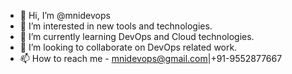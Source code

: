 - 👋 Hi, I’m @mnidevops
- 👀 I’m interested in new tools and technologies.
- 🌱 I’m currently learning DevOps and Cloud technologies.
- 💞️ I’m looking to collaborate on DevOps related work.
- 📫 How to reach me - mnidevops@gmail.com|+91-9552877667

<!---
mnidevops/mnidevops is a ✨ special ✨ repository because its `README.md` (this file) appears on your GitHub profile.
You can click the Preview link to take a look at your changes.
--->
